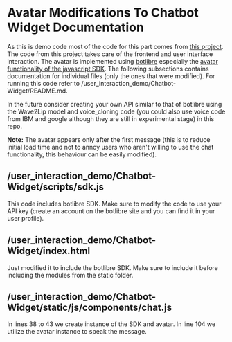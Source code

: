 # Avatar Modifications To Chatbot Widget Documentation

As this is demo code most of the code for this part comes from [this project](https://github.com/JiteshGaikwad/Chatbot-Widget). The code from this project takes care of the frontend and user interface interaction. The avatar is implemented using [botlibre](https://www.botlibre.org/) especially the [avatar functionality of the javascript SDK](https://www.botlibre.com/forum-post?id=682689). The following subsections contains documentation for individual files (only the ones that were modified). For running this code refer to /user_interaction_demo/Chatbot-Widget/README.md. 

In the future consider creating your own API similar to that of botlibre using the Wave2Lip model and voice_cloning code (you could also use voice code from IBM and google although they are still in experimental stage) in this repo.

**Note:** The avatar appears only after the first message (this is to reduce initial load time and not to annoy users who aren't willing to use the chat functionality, this behaviour can be easily modified).


## /user_interaction_demo/Chatbot-Widget/scripts/sdk.js

This code includes botlibre SDK. Make sure to modify the code to use your API key (create an account on the botlibre site and you can find it in your user profile).

## /user_interaction_demo/Chatbot-Widget/index.html

Just modified it to include the botlibre SDK. Make sure to include it before including the modules from the static folder.

## /user_interaction_demo/Chatbot-Widget/static/js/components/chat.js

In lines 38 to 43 we create instance of the SDK and avatar. In line 104 we utilize the avatar instance to speak the message.
